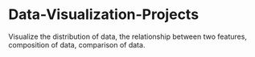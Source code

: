 # Data-Visualization-Projects
Visualize the distribution of data, the relationship between two features, composition of data, comparison of data.
